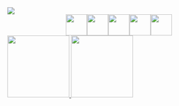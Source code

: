 <div>
<a href="https://www.linkedin.com/in/ramon-larcher-b50806270" target="_blank"><img loading="lazy" src="https://img.shields.io/badge/-LinkedIn-%230077B5?style=for-the-badge&logo=linkedin&logoColor=white" target="_blank"></a>   
</div>
<div style='display:flex !important; flex-direction:row !important; align-items:center !important; justify-content:center !important;' >
  <img style='width:3rem;'  src="https://cdn.jsdelivr.net/gh/devicons/devicon@latest/icons/php/php-original.svg" />
  <img style='width:3rem;' src="https://cdn.jsdelivr.net/gh/devicons/devicon@latest/icons/javascript/javascript-original.svg" />
  <img style='width:3rem;' src="https://cdn.jsdelivr.net/gh/devicons/devicon@latest/icons/python/python-original.svg" />
  <img style='width:3rem;' src="https://cdn.jsdelivr.net/gh/devicons/devicon@latest/icons/c/c-original.svg" />
  <img style='width:3rem;' src="https://cdn.jsdelivr.net/gh/devicons/devicon@latest/icons/vuejs/vuejs-original.svg" />
</div>
<div style='display:flex; flex-direction:row;'>
<a href="https://github.com/RamonLarcherRibeiro">
<img loading="lazy" height="140em" src="https://github-readme-stats.vercel.app/api/top-langs/?username=RamonLarcherRibeiro&layout=compact&langs_count=7&theme=dracula"/>
<img loading="lazy" height="140em" src="https://github-readme-stats.vercel.app/api?username=RamonLarcherRibeiro&show_icons=true&theme=dracula&include_all_commits=true&count_private=true"/>
</div>

